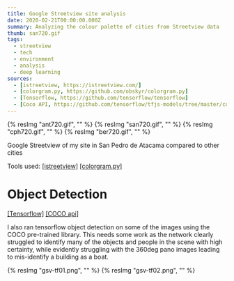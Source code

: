 ```yaml
---
title: Google Streetview site analysis
date: 2020-02-21T00:00:00.000Z
summary: Analyzing the colour palette of cities from Streetview data
thumb: san720.gif
tags:
  - streetview
  - tech
  - environment
  - analysis
  - deep learning
sources:
  - [istreetview, https://istreetview.com/]
  - [colorgram.py, https://github.com/obskyr/colorgram.py]
  - [Tensorflow, https://github.com/tensorflow/tensorflow]
  - [Coco API, https://github.com/tensorflow/tfjs-models/tree/master/coco-ssd]
---
```

{% resImg "ant720.gif", "" %}
{% resImg "san720.gif", "" %}
{% resImg "cph720.gif", "" %}
{% resImg "ber720.gif", "" %}

Google Streetview of my site in San Pedro de Atacama compared to other cities

Tools used:
[[istreetview]](https://istreetview.com/)
[[colorgram.py]](https://github.com/obskyr/colorgram.py)


# Object Detection

[[Tensorflow]](https://github.com/tensorflow/tensorflow)
[[COCO api]](https://github.com/tensorflow/tfjs-models/tree/master/coco-ssd)

I also ran tensorflow object detection on some of the images using the COCO pre-trained library. This needs some work as the network clearly struggled to identify many of the objects and people in the scene with high certainty, while evidently struggling with the 360deg pano images leading to mis-identify a building as a boat. 

{% resImg "gsv-tf01.png", "" %}
{% resImg "gsv-tf02.png", "" %}
